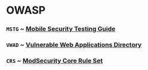 # OWASP
### `MSTG` ~ [Mobile Security Testing Guide](https://github.com/OWASP/owasp-mstg)
### `VWAD` ~ [Vulnerable Web Applications Directory](https://github.com/OWASP/OWASP-VWAD)
### `CRS` ~ [ModSecurity Core Rule Set](https://github.com/SpiderLabs/owasp-modsecurity-crs) 
